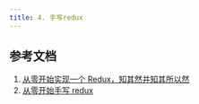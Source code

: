 ```yaml
---
title: 4. 手写redux
---
```


## 参考文档

1. [从零开始实现一个 Redux，知其然并知其所以然](https://mp.weixin.qq.com/s/zWKZPLpo_7kcNKzZeqH2kg)
2. [从零开始手写 redux](https://mp.weixin.qq.com/s?__biz=MzAxODE2MjM1MA==&mid=2651557150&idx=1&sn=bc7407a19ec5afc8a42d5222845181dd&chksm=80255adfb752d3c90ba6b45cb24f918072f9be22b3c9f8df6db339877267da3cb8eb2a89439b&scene=21)
